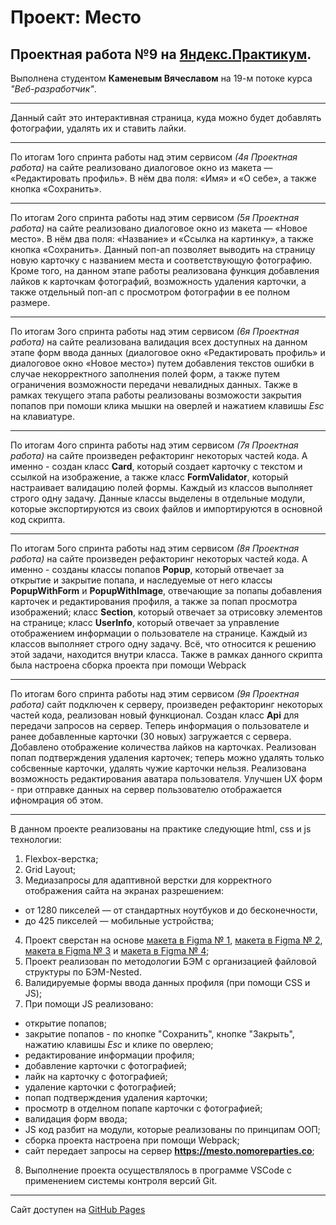 Проект: Место
===
Проектная работа №9 на [Яндекс.Практикум](https://praktikum.yandex.ru/).
---
Выполнена студентом **Каменевым Вячеславом** на 19-м потоке курса *"Веб-разработчик"*.

___

Данный сайт это интерактивная страница, куда можно будет добавлять фотографии, удалять их и ставить лайки.

___

По итогам 1ого спринта работы над этим сервисом *(4я Проектная работа)* на сайте реализовано диалоговое окно из макета — «Редактировать профиль». В нём два поля: «Имя» и «О себе», а также кнопка «Сохранить».

___


По итогам 2ого спринта работы над этим сервисом *(5я Проектная работа)* на сайте реализовано диалоговое окно из макета — «Новое место». В нём два поля: «Название» и «Ссылка на картинку», а также кнопка «Сохранить». Данный поп-ап позволяет выводить на страницу новую карточку с названием места и соответствующую фотографию.
Кроме того, на данном этапе работы реализована функция добавления лайков к карточкам фотографий, возможность удаления карточки, а также отдельный поп-ап с просмотром фотографии в ее полном размере.

___


По итогам 3ого спринта работы над этим сервисом *(6я Проектная работа)* на сайте реализована валидация всех доступных на данном этапе форм ввода данных (диалоговое окно «Редактировать профиль» и диалоговое окно «Новое место») путем добавления текстов ошибки в случае некорректного заполнения полей форм, а также путем ограничения возможности передачи невалидных данных.
Также в рамках текущего этапа работы реализованы возможости закрытия попапов при помоши клика мышки на оверлей и нажатием клавишы *Esc* на клавиатуре.

___


По итогам 4ого спринта работы над этим сервисом *(7я Проектная работа)* на сайте произведен рефакторинг некоторых частей кода. А именно - создан класс **Card**, который создает карточку с текстом и ссылкой на изображение, а также класс **FormValidator**, который настраивает валидацию полей формы.
Каждый из классов выполняет строго одну задачу. Данные классы выделены в отдельные модули, которые экспортируются из своих файлов и импортируются в основной код скрипта.

___


По итогам 5ого спринта работы над этим сервисом *(8я Проектная работа)* на сайте произведен рефакторинг некоторых частей кода. А именно - созданы классы попапов **Popup**, который отвечает за открытие и закрытие попапа, и наследуемые от него классы **PopupWithForm** и **PopupWithImage**, отвечающие за попапы добавления карточек и редактирования профиля, а также за попап просмотра изображений; класс **Section**, который отвечает за отрисовку элементов на странице; класс **UserInfo**, который отвечает за управление отображением информации о пользователе на странице.
Каждый из классов выполняет строго одну задачу. Всё, что относится к решению этой задачи, находится внутри класса.
Также в рамках данного скрипта была настроена сборка проекта при помощи Webpack

___


По итогам 6ого спринта работы над этим сервисом *(9я Проектная работа)* сайт подключен к серверу, произведен рефакторинг некоторых частей кода, реализован новый функционал. Создан класс **Api** для передачи запросов на сервер. Теперь информация о пользователе и ранее добавленные карточки (30 новых) загружается с сервера. Добавлено отображение количества лайков на карточках. Реализован попап подтверждения удаления карточек; теперь можно удалять только собсвенные карточки, удалять чужие карточки нельзя. Реализована возможность редактирования аватара пользователя. Улучшен UX форм - при отправке данных на сервер пользователю отображается ифномрация об этом.

___


В данном проекте реализованы на практике следующие html, css и js технологии:
1. Flexbox-верстка;
2. Grid Layout;
3. Медиазапросы для адаптивной верстки для корректного отображения сайта на экранах разрешением:
  * от 1280 пикселей — от стандартных ноутбуков и до бесконечности,
  * до 425 пикселей — мобильные устройства;
4. Проект сверстан на основе [макета в  Figma № 1](https://www.figma.com/file/StZjf8HnoeLdiXS7dYrLAh/JavaScript.-Sprint-4), [макета в  Figma № 2](https://www.figma.com/file/nlYpT4VhFiwimn2YlncrcF/JavaScript.-Sprint-5), [макета в  Figma № 3](https://www.figma.com/file/XNaGNEZD5NEjeyJzAT4gMb/JavaScript.-Sprint-6) и [макета в  Figma № 4](https://www.figma.com/file/PSdQFRHoxXJFs2FH8IXViF/JavaScript-9-sprint);
5. Проект реализован по методологии БЭМ с организацией файловой структуры по БЭМ-Nested.
6. Валидируемые формы ввода данных профиля (при помощи CSS и JS);
7. При помощи JS реализовано:
  * открытие попапов;
  * закрытие попапов - по кнопке "Сохранить", кнопке "Закрыть", нажатию клавишы *Esc* и клике по оверлею;
  * редактирование информации профиля;
  * добавление карточки с фотографией;
  * лайк на карточку с фотографией;
  * удаление карточки с фотографией;
  * попап подтверждения удаления карточки;
  * просмотр в отделном попапе карточки с фотографией;
  * валидация форм ввода;
  * JS код разбит на модули, которые реализованы по принципам ООП;
  * сборка проекта настроена при помощи Webpack;
  * сайт передает запросы на сервер **https://mesto.nomoreparties.co**;
8. Выполнение проекта осуществлялось в программе VSCode с применением системы контроля версий Git.

___

Сайт доступен на [GitHub Pages](https://kamen-raven.github.io/mesto/)
